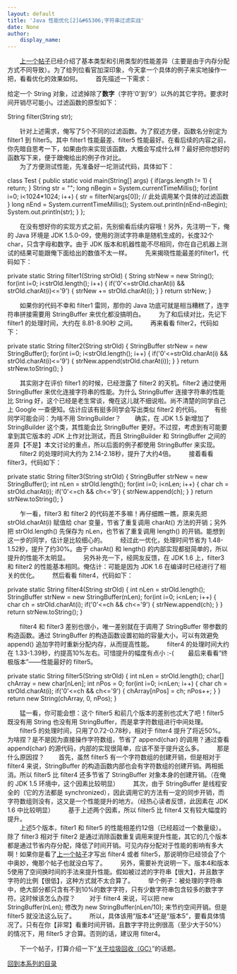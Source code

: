 ```yaml
---
layout: default
title: 'Java 性能优化[2]&#65306;字符串过滤实战'
date: None
author:
    display_name: 
---
```


　　[上一个帖子](https://program-think.blogspot.com/2009/03/java-performance-tuning-1-two-types.html)已经介绍了基本类型和引用类型的性能差异（主要是由于内存分配方式不同导致）。为了给列位看官加深印象，今天拿一个具体的例子来实地操作一把，看看优化的效果如何。 　　首先描述一下需求：

给定一个 String 对象，过滤掉除了**数字**（字符'0'到'9'）以外的其它字符。要求时间开销尽可能小。过滤函数的原型如下：

  

String filter(String str);

　　针对上述需求，俺写了5个不同的过滤函数。为了叙述方便，函数名分别定为 filter1 到 filter5。其中 filter1 性能最差、filter5 性能最好。在看后续的内容之前，你先暗自思考一下，如果由你来实现该函数，大概会写成什么样？最好把你想好的函数写下来，便于跟俺给出的例子作对比。  
　　为了方便测试性能，先准备好一坨测试代码，具体如下：

class Test
{ public static void main(String\[\] args) { if(args.length != 1) { return; } String str \= ""; long nBegin \= System.currentTimeMillis(); for(int i\=0; i<1024\*1024; i++) { str \= filterN(args\[0\]); // 此处调用某个具体的过滤函数 } long nEnd \= System.currentTimeMillis(); System.out.println(nEnd\-nBegin); System.out.println(str); }
};

　　在没有想好你的实现方式之前，先别偷看后续内容哦！另外，先注明一下，俺的 Java 环境是 JDK 1.5.0-09，使用的测试字符串是随机生成的，长度32个 char，只含字母和数字。由于 JDK 版本和机器性能不尽相同，你在自己机器上测试的结果可能跟俺下面给出的数值不太一样。 　　先来揭晓性能最差的filter1，代码如下：

private static String filter1(String strOld)
{ String strNew \= new String(); for(int i\=0; i<strOld.length(); i++) { if('0'<=strOld.charAt(i) && strOld.charAt(i)<='9') { strNew += strOld.charAt(i); } } return strNew;
}

　　如果你的代码不幸和 filter1 雷同，那你的 Java 功底可就是相当糟糕了，连字符串拼接需要用 StringBuffer 来优化都没搞明白。 　　为了和后续对比，先记下 filter1 的处理时间，大约在 8.81-8.90秒 之间。 　　再来看看 filter2，代码如下：

private static String filter2(String strOld)
{ StringBuffer strNew \= new StringBuffer(); for(int i\=0; i<strOld.length(); i++) { if('0'<=strOld.charAt(i) && strOld.charAt(i)<='9') { strNew.append(strOld.charAt(i)); } } return strNew.toString();
}

　　其实刚才在评价 filter1 的时候，已经泄露了 filter2 的天机。filter2 通过使用 StringBuffer 来优化连接字符串的性能。为什么 StringBuffer 连接字符串的性能比 String 好，这个已经是老生常谈，俺在这儿就不细说啦。尚不清楚的同学自己上 Google 一查便知。估计应该有挺多同学会写出类似 filter2 的代码。 　　有些同学可能会问：为啥不用 StringBuilder？ 　　确实，在 JDK 1.5 新增加了 StringBuilder 这个类，其性能会比 StringBuffer 更好。不过捏，考虑到有可能要拿到其它版本的 JDK 上作对比测试，而且 StringBuilder 和 StringBuffer 之间的差异【不是】本文讨论的重点，所以后面的例子都使用 StringBuffer 来实现。 　　filter2 的处理时间大约为 2.14-2.18秒，提升了大约4倍。 　　接着看看 filter3，代码如下：

private static String filter3(String strOld)
{ StringBuffer strNew \= new StringBuffer(); int nLen \= strOld.length(); for(int i\=0; i<nLen; i++) { char ch \= strOld.charAt(i); if('0'<=ch && ch<='9') { strNew.append(ch); } } return strNew.toString();
}

　　乍一看，filter3 和 filter2 的代码差不多嘛！再仔细瞧一瞧，原来先把 strOld.charAt(i) 赋值给 char 变量，节省了重复调用 charAt() 方法的开销；另外把 strOld.length() 先保存为 nLen，也节省了重复调用 length() 的开销。能想到这一步的同学，估计是比较细心的。 　　经过此一优化，处理时间节省为 1.48-1.52秒，提升了约30%。由于 charAt() 和 length() 的内部实现都挺简单的，所以提升的性能不太明显。 　　另外补充一下，经网友反馈，在 JDK 1.6 上，filter3 和 filter2 的性能基本相同。俺估计：可能是因为 JDK 1.6 在编译时已经进行了相关的优化。 　　然后看看 filter4，代码如下：

private static String filter4(String strOld)
{ int nLen \= strOld.length(); StringBuffer strNew \= new StringBuffer(nLen); for(int i\=0; i<nLen; i++) { char ch \= strOld.charAt(i); if('0'<=ch && ch<='9') { strNew.append(ch); } } return strNew.toString();
}

　　filter4 和 filter3 差别也很小，唯一差别就在于调用了 StringBuffer 带参数的构造函数。通过 StringBuffer 的构造函数设置初始的容量大小，可以有效避免 append() 追加字符时重新分配内存，从而提高性能。 　　filter4 的处理时间大约在 1.33-1.39秒，约提高10%左右。可惜提升的幅度有点小 :-( 　　最后来看看“终极版本”——性能最好的 filter5。

private static String filter5(String strOld)
{ int nLen \= strOld.length(); char\[\] chArray \= new char\[nLen\]; int nPos \= 0; for(int i\=0; i<nLen; i++) { char ch \= strOld.charAt(i); if('0'<=ch && ch<='9') { chArray\[nPos\] \= ch; nPos++; } } return new String(chArray, 0, nPos);
}

　　猛一看，你可能会想：这个 filter5 和前几个版本的差别也忒大了吧！filter5 既没有用 String 也没有用 StringBuffer，而是拿字符数组进行中间处理。 　　filter5 的处理时间，只用了0.72-0.78秒，相对于 filter4 提升了将近50%。为啥捏？是不是因为直接操作字符数组，节省了 append(char) 的调用？通过查看 append(char) 的源代码，内部的实现很简单，应该不至于提升这么多。 　　那是什么原因捏？ 　　首先，虽然 filter5 有一个字符数组的创建开销，但是相对于 filter4 来说，StringBuffer 的构造函数内部也会有字符数组的创建开销。两相抵消。所以 filter5 比 filter4 还多节省了 StringBuffer 对象本身的创建开销。（在俺的 JDK 1.5 环境中，这个因素比较明显） 　　其次，由于 StringBuffer 是线程安全的（它的方法都是 synchronized），因此调用它的方法有一定的同步开销，而字符数组则没有，这又是一个性能提升的地方。（经热心读者反馈，此因素在 JDK 1.6 中比较明显） 　　基于上述两个因素，所以 filter5 比 filter4 又有较大幅度的提升。  
　　上述5个版本，filter1 和 filter5 的性能相差约12倍（已经超过一个数量级）。除了 filter3 相对于 filter2 是通过消除函数重复调用来提升性能，其它的几个版本都是通过节省内存分配，降低了时间开销。可见内存分配对于性能的影响有多大啊！如果你是看了[上一个帖子](https://program-think.blogspot.com/2009/03/java-performance-tuning-1-two-types.html)才写出 filter4 或者 filter5，那说明你已经领会了个中奥妙，俺那个帖子也就没白写了。 　　另外，需要补充说明一下。版本4和版本5使用了空间换时间的手法来提升性能。假如被过滤的字符串【很大】，并且数字字符的比例【很低】，这种方式就不太合算了。 　　举个例子：被处理的字符串中，绝大部分都只含有不到10%的数字字符，只有少数字符串包含较多的数字字符。这时候该怎么办捏？ 　　对于 filter4 来说，可以把 new StringBuffer(nLen); 修改为 new StringBuffer(nLen/10); 来节约空间开销。但是 filter5 就没法这么玩了。 　　所以，具体该用“版本4”还是“版本5”，要看具体情况了。只有在你【非常】看重时间开销，且数字字符比例很高（至少大于50%）的情况下，用 filter5 才合算。否则的话，建议用 filter4。

　　下一个帖子，打算介绍一下“[关于垃圾回收（GC）](https://program-think.blogspot.com/2009/04/java-performance-tuning-3-gc.html)”的话题。

[回到本系列的目录](https://program-think.blogspot.com/2009/03/java-performance-tuning-0-overview.html#index)

